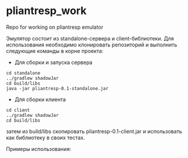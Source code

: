 # pliantresp_work
Repo for working on pliantresp emulator

Эмулятор состоит из standalone-сервера и client-библиотеки.
Для использования необходимо клонировать репозиторий и выполнить следующие команды в корне проекта:
* Для сборки и запуска сервера
```
cd standalone
../gradlew shadowJar
cd build/libs
java -jar pliantresp-0.1-standalone.jar
```
* Для сборки клиента
```
cd client
../gradlew shadowJar
cd build/libs
```
затем из build/libs скопировать pliantresp-0.1-client.jar и использовать как библиотеку в своих тестах.

Примеры использования:
